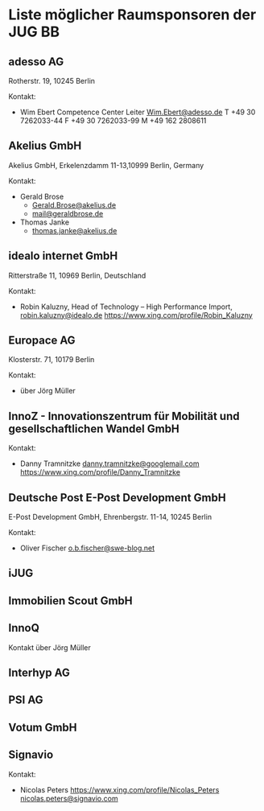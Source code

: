 # Liste möglicher Raumsponsoren der JUG BB

## adesso AG

Rotherstr. 19, 10245 Berlin

Kontakt:
  - Wim Ebert
    Competence Center Leiter
    Wim.Ebert@adesso.de
    T +49 30 7262033-44
    F +49 30 7262033-99
    M +49 162 2808611

## Akelius GmbH

Akelius GmbH, Erkelenzdamm 11-13,10999 Berlin, Germany

Kontakt:
  - Gerald Brose
    - Gerald.Brose@akelius.de
    - mail@geraldbrose.de 
  - Thomas Janke 
    - thomas.janke@akelius.de
  
## idealo internet GmbH

Ritterstraße 11, 10969 Berlin, Deutschland

Kontakt:
  - Robin Kaluzny, Head of Technology – High Performance Import,
    robin.kaluzny@idealo.de
    https://www.xing.com/profile/Robin_Kaluzny

## Europace AG

Klosterstr. 71, 10179 Berlin

Kontakt:
  - über Jörg Müller

## InnoZ - Innovationszentrum für Mobilität und gesellschaftlichen Wandel GmbH

Kontakt:
  - Danny Tramnitzke
    danny.tramnitzke@googlemail.com
    https://www.xing.com/profile/Danny_Tramnitzke


## Deutsche Post E-Post Development GmbH

E-Post Development GmbH, Ehrenbergstr. 11-14, 10245 Berlin

Kontakt:
  - Oliver Fischer
    o.b.fischer@swe-blog.net

## iJUG

## Immobilien Scout GmbH

## InnoQ

Kontakt über Jörg Müller

## Interhyp AG

## PSI AG

## Votum GmbH

## Signavio

Kontakt:
  - Nicolas Peters
    https://www.xing.com/profile/Nicolas_Peters
    nicolas.peters@signavio.com

